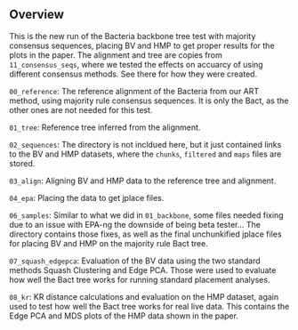 Overview
-------------------------

This is the new run of the Bacteria backbone tree test with majority consensus sequences,
placing BV and HMP to get proper results for the plots in the paper.
The alignment and tree are copies from `11_consensus_seqs`,
where we tested the effects on accuarcy of using different consensus methods.
See there for how they were created.

`00_reference`: The reference alignment of the Bacteria from our ART method,
using majority rule consensus sequences.
It is only the Bact, as the other ones are not needed for this test.

`01_tree`: Reference tree inferred from the alignment.

`02_sequences`: The directory is not incldued here, but it just contained
links to the BV and HMP datasets, where the `chunks`, `filtered` and `maps` files are stored.

`03_align`: Aligning BV and HMP data to the reference tree and alignment.

`04_epa`: Placing the data to get jplace files.

`06_samples`: Similar to what we did in `01_backbone`, some files needed fixing
due to an issue with EPA-ng  the downside of being beta tester...
The directory contains those fixes, as well as the final unchunkified jplace files
for placing BV and HMP on the majority rule Bact tree.

`07_squash_edgepca`: Evaluation of the BV data using the two standard methods
Squash Clustering and Edge PCA. Those were used to evaluate how well the Bact tree
works for running standard placement analyses.

`08_kr`: KR distance calculations and evaluation on the HMP dataset,
again used to test how well the Bact tree works for real live data.
This contains the Edge PCA and MDS plots of the HMP data shown in the paper.
